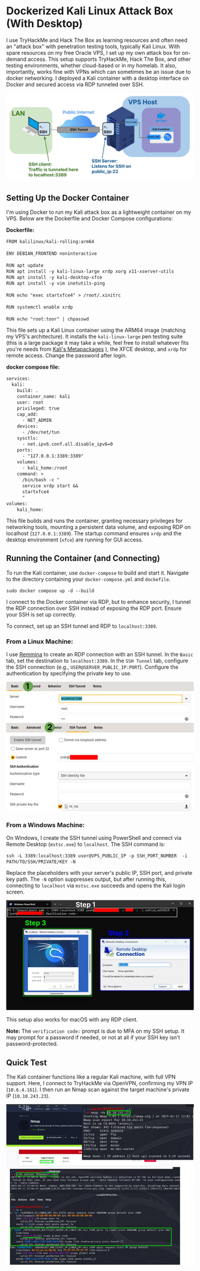 # Dockerized Kali Linux Attack Box (With Desktop)
I use TryHackMe and Hack The Box as learning resources and often need an "attack box" with penetration testing tools, typically Kali Linux. With spare resources on my free Oracle VPS, I set up my own attack box for on-demand access. This setup supports TryHackMe, Hack The Box, and other testing environments, whether cloud-based or in my homelab. It also, importantly, works fine with VPNs which can sometimes be an issue due to docker networking. I deployed a Kali container with a desktop interface on Docker and secured access via RDP tunneled over SSH.

![Kali SSH Tunnel](/images/Kali%20SSH%20Tunnel.jpg)
## Setting Up the Docker Container
I'm using Docker to run my Kali attack box as a lightweight container on my VPS. Below are the Dockerfile and Docker Compose configurations:

**Dockerfile:**
```
FROM kalilinux/kali-rolling:arm64

ENV DEBIAN_FRONTEND noninteractive

RUN apt update
RUN apt install -y kali-linux-large xrdp xorg x11-xserver-utils
RUN apt install -y kali-desktop-xfce
RUN apt install -y vim inetutils-ping

RUN echo "exec startxfce4" > /root/.xinitrc

RUN systemctl enable xrdp

RUN echo "root:toor" | chpasswd
```
This file sets up a Kali Linux container using the ARM64 image (matching my VPS's architecture). It installs the  `kali-linux-large` pen testing suite (this is a large package it may take a while, feel free to install whatever fits you're needs from [Kali's Metapackages](https://www.kali.org/docs/general-use/metapackages/) ), the XFCE desktop, and `xrdp` for remote access. Change the password after login.

**docker compose file:**
```
services:
  kali:
    build: .
    container_name: kali
    user: root
    privileged: true
    cap_add:
      - NET_ADMIN
    devices:
      - /dev/net/tun
    sysctls:
      - net.ipv6.conf.all.disable_ipv6=0
    ports:
      - "127.0.0.1:3389:3389"
    volumes:
      - kali_home:/root
    command: >
      /bin/bash -c "
      service xrdp start &&
      startxfce4
      "
volumes:
	kali_home:
```
This file builds and runs the container, granting necessary privileges for networking tools, mounting a persistent data volume, and exposing RDP on localhost (`127.0.0.1:3389`). The startup command ensures `xrdp` and the desktop environment (`xfce`) are running for GUI access.
## Running the Container (and Connecting)
To run the Kali container, use `docker-compose` to build and start it. Navigate to the directory containing your `docker-compose.yml` and `dockefile`.
```
sudo docker compose up -d --build
```
I connect to the Docker container via RDP, but to enhance security, I tunnel the RDP connection over SSH instead of exposing the RDP port. Ensure your SSH is set up correctly. 

To connect, set up an SSH tunnel and RDP to `localhost:3389`.
### From a Linux Machine:
I use [Remmina](https://remmina.org/) to create an RDP connection with an SSH tunnel. In the `Basic` tab, set the destination to `localhost:3389`. In the `SSH Tunnel` tab, configure the SSH connection (e.g., `USER@SERVER_PUBLIC_IP:PORT`). Configure the authentication by specifying the private key to use. 

![Kali AB Remmina](/images/Kali-AB-Remmina.jpg)

### From a Windows Machine:
On Windows, I create the SSH tunnel using PowerShell and connect via Remote Desktop (`mstsc.exe`) to `localhost`. The SSH command is:

```
ssh -L 3389:localhost:3389 user@VPS_PUBLIC_IP -p SSH_PORT_NUMBER  -i PATH/TO/SSH/PRIVATE/KEY -N
```

Replace the placeholders with your server's public IP, SSH port, and private key path. The `-N` option suppresses output, but after running this, connecting to `localhost` via `mstsc.exe` succeeds and opens the Kali login screen.

![Kali RDP From Windows](/images/Kali-RDP-Windows.jpg)

This setup also works for macOS with any RDP client.

**Note:** The `verification code:` prompt is due to MFA on my SSH setup. It may prompt for a password if needed, or not at all if your SSH key isn't password-protected.
## Quick Test 
The Kali container functions like a regular Kali machine, with full VPN support. Here, I connect to TryHackMe via OpenVPN, confirming my VPN IP (`10.6.4.161`). I then run an Nmap scan against the target machine's private IP (`10.10.243.23`).

![Kali Container Showcase](/images/Kali-Container-Showcase.jpeg)
